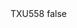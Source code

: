 <?xml version="1.0" encoding="UTF-8"?>
<CustomMetadata xmlns="http://soap.sforce.com/2006/04/metadata">
    <label>TXU558</label>
    <protected>false</protected>
</CustomMetadata>
